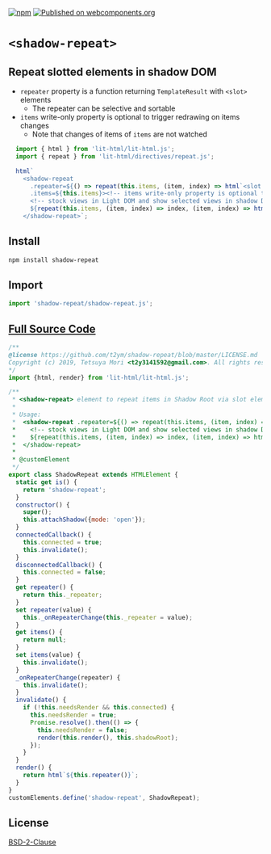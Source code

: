 [![npm](https://img.shields.io/npm/v/shadow-repeat.svg)](https://www.npmjs.com/package/shadow-repeat)
[![Published on webcomponents.org](https://img.shields.io/badge/webcomponents.org-published-blue.svg)](https://www.webcomponents.org/element/shadow-repeat)

# `<shadow-repeat>`

## Repeat slotted elements in shadow DOM

- `repeater` property is a function returning `TemplateResult` with `<slot>` elements
  - The repeater can be selective and sortable
- `items` write-only property is optional to trigger redrawing on items changes
  - Note that changes of items of `items` are not watched

```javascript
  import { html } from 'lit-html/lit-html.js';
  import { repeat } from 'lit-html/directives/repeat.js';

  html`
    <shadow-repeat 
      .repeater=${() => repeat(this.items, (item, index) => html`<slot name=${index}></slot>`)}
      .items=${this.items}><!-- items write-only property is optional to trigger redrawing -->
      <!-- stock views in Light DOM and show selected views in shadow DOM via slot names as keys -->
      ${repeat(this.items, (item, index) => index, (item, index) => html`<item-element slot=${index} .data=${item} discard-on-disconnect></item-element>`)}
    </shadow-repeat>`;
```

## Install

```sh
npm install shadow-repeat
```

## Import

```javascript
import 'shadow-repeat/shadow-repeat.js';
```

## [Full Source Code](https://github.com/t2ym/shadow-repeat/blob/master/shadow-repeat.js)

```javascript
/**
@license https://github.com/t2ym/shadow-repeat/blob/master/LICENSE.md
Copyright (c) 2019, Tetsuya Mori <t2y3141592@gmail.com>. All rights reserved.
*/
import {html, render} from 'lit-html/lit-html.js';

/**
 * <shadow-repeat> element to repeat items in Shadow Root via slot elements
 *
 * Usage:
 *  <shadow-repeat .repeater=${() => repeat(this.items, (item, index) => html`<slot name=${index}></slot>`)} .items=${this.items}><!-- items property is optional to trigger redrawing -->
 *    <!-- stock views in Light DOM and show selected views in shadow DOM via slot names as keys -->
 *    ${repeat(this.items, (item, index) => index, (item, index) => html`<item-element slot=${index} .data=${item} discard-on-disconnect></item-element>`)}
 *  </shadow-repeat>
 *
 * @customElement
 */
export class ShadowRepeat extends HTMLElement {
  static get is() {
    return 'shadow-repeat';
  }
  constructor() {
    super();
    this.attachShadow({mode: 'open'});
  }
  connectedCallback() {
    this.connected = true;
    this.invalidate();
  }
  disconnectedCallback() {
    this.connected = false;
  }
  get repeater() {
    return this._repeater;
  }
  set repeater(value) {
    this._onRepeaterChange(this._repeater = value);
  }
  get items() {
    return null;
  }
  set items(value) {
    this.invalidate();
  }
  _onRepeaterChange(repeater) {
    this.invalidate();
  }
  invalidate() {
    if (!this.needsRender && this.connected) {
      this.needsRender = true;
      Promise.resolve().then(() => {
        this.needsRender = false;
        render(this.render(), this.shadowRoot);
      });
    }
  }
  render() {
    return html`${this.repeater()}`;
  }
}
customElements.define('shadow-repeat', ShadowRepeat);
```

## License

[BSD-2-Clause](https://github.com/t2ym/shadow-repeat/blob/master/LICENSE.md)
